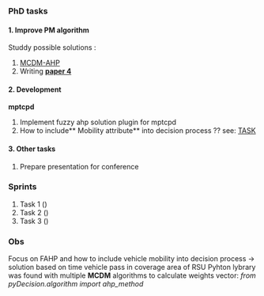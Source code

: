 
### PhD tasks 

#### 1. Improve PM algorithm 

Studdy possible solutions : 	
1. [MCDM-AHP](https://github.com/vandit86/aesi-phd/issues/34)  
2. Writing **[paper 4](https://docs.google.com/document/d/1mFZpZ3p3tSh_LPt7hqiq2izenE61Lz8Hmpi8ZL4zCyI/edit#heading=h.k2pg3nxayr3t)**  

#### 2. Development

**mptcpd**

 1. Implement fuzzy ahp solution plugin for mptcpd    
 2. How to include** Mobility attribute** into decision process ?? see: [TASK](https://github.com/vandit86/aesi-phd/issues/34#issuecomment-1210557880)

 
#### 3. Other tasks

  1. Prepare presentation for conference 

### Sprints

1. Task 1 ()  
2. Task 2 ()
3. Task 3 () 


### Obs

Focus on FAHP and how to include vehicle mobility into decision process -> solution based on time vehicle pass in coverage area of RSU 
Pyhton lybrary was found with multiple **MCDM** algorithms to calculate weights vector:  _from pyDecision.algorithm import ahp_method_
